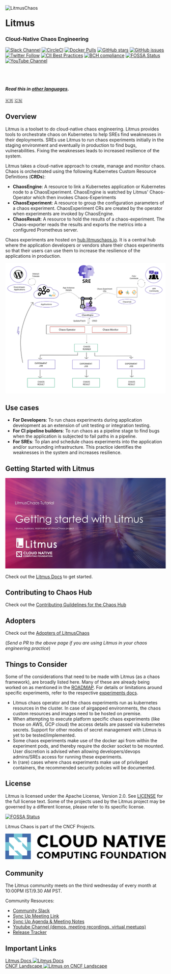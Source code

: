 <img alt="LitmusChaos" src="https://landscape.cncf.io/logos/litmus.svg" width="200" align="left">

# Litmus
### Cloud-Native Chaos Engineering

[![Slack Channel](https://img.shields.io/badge/Slack-Join-purple)](https://slack.litmuschaos.io)
[![CircleCI](https://circleci.com/gh/litmuschaos/litmus/tree/master.svg?style=shield)](https://app.circleci.com/pipelines/github/litmuschaos/litmus)
[![Docker Pulls](https://img.shields.io/docker/pulls/litmuschaos/chaos-operator.svg)](https://hub.docker.com/r/litmuschaos/chaos-operator)
[![GitHub stars](https://img.shields.io/github/stars/litmuschaos/litmus?style=social)](https://github.com/litmuschaos/litmus/stargazers)
[![GitHub issues](https://img.shields.io/github/issues/litmuschaos/litmus)](https://github.com/litmuschaos/litmus/issues)
[![Twitter Follow](https://img.shields.io/twitter/follow/litmuschaos?style=social)](https://twitter.com/LitmusChaos)
[![CII Best Practices](https://bestpractices.coreinfrastructure.org/projects/3202/badge)](https://bestpractices.coreinfrastructure.org/projects/3202)
[![BCH compliance](https://bettercodehub.com/edge/badge/litmuschaos/litmus?branch=master)](https://bettercodehub.com/)
[![FOSSA Status](https://app.fossa.io/api/projects/git%2Bgithub.com%2Flitmuschaos%2Flitmus.svg?type=shield)](https://app.fossa.io/projects/git%2Bgithub.com%2Flitmuschaos%2Flitmus?ref=badge_shield)
[![YouTube Channel](https://img.shields.io/badge/YouTube-Subscribe-red)](https://www.youtube.com/channel/UCa57PMqmz_j0wnteRa9nCaw)
<br><br><br><br>

#### *Read this in [other languages](translations/TRANSLATIONS.md).*

[🇰🇷](translations/README-ko.md) [🇨🇳](translations/README-chn.md)

## Overview

Litmus is a toolset to do cloud-native chaos engineering. Litmus provides tools to orchestrate chaos on Kubernetes to help SREs find weaknesses in their deployments. SREs use Litmus to run chaos experiments initially in the staging environment and eventually in production to find bugs, vulnerabilities. Fixing the weaknesses leads to increased resilience of the system.

Litmus takes a cloud-native approach to create, manage and monitor chaos. Chaos is orchestrated using the following Kubernetes Custom Resource Definitions (**CRDs**):

- **ChaosEngine**: A resource to link a Kubernetes application or Kubernetes node to a ChaosExperiment. ChaosEngine is watched by Litmus' Chaos-Operator which then invokes Chaos-Experiments
- **ChaosExperiment**: A resource to group the configuration parameters of a chaos experiment. ChaosExperiment CRs are created by the operator when experiments are invoked by ChaosEngine.
- **ChaosResult**: A resource to hold the results of a chaos-experiment. The Chaos-exporter reads the results and exports the metrics into a configured Prometheus server.

Chaos experiments are hosted on <a href="https://hub.litmuschaos.io" target="_blank">hub.litmuschaos.io</a>. It is a central hub where the application developers or vendors share their chaos experiments so that their users can use them to increase the resilience of the applications in production.

![Litmus workflow](/images/litmus-arch_1.png)

## Use cases

- **For Developers**: To run chaos experiments during application development as an extension of unit testing or integration testing.
- **For CI pipeline builders**: To run chaos as a pipeline stage to find bugs when the application is subjected to fail paths in a pipeline.
- **For SREs**: To plan and schedule chaos experiments into the application and/or surrounding infrastructure. This practice identifies the weaknesses in the system and increases resilience.

## Getting Started with Litmus

[![IMAGE ALT TEXT](images/maxresdefault.jpg)](https://youtu.be/W5hmNbaYPfM)

Check out the <a href="https://docs.litmuschaos.io/docs/next/getstarted.html" target="_blank">Litmus Docs</a> to get started.

## Contributing to Chaos Hub

Check out the <a href="https://github.com/litmuschaos/community-charts/blob/master/CONTRIBUTING.md" target="_blank">Contributing Guildelines for the Chaos Hub</a>

## Adopters

Check out the <a href="https://github.com/litmuschaos/litmus/blob/master/ADOPTERS.md" target="_blank">Adopters of LitmusChaos</a>

(_Send a PR to the above page if you are using Litmus in your chaos engineering practice_)

## Things to Consider

Some of the considerations that need to be made with Litmus (as a chaos framework), are broadly listed here. Many of these are already being worked on
as mentioned in the [ROADMAP](./ROADMAP.md). For details or limitations around specific experiments, refer to the respective [experiments docs](https://docs.litmuschaos.io/docs/pod-delete/).

- Litmus chaos operator and the chaos experiments run as kubernetes resources in the cluster. In case of airgapped environments, the chaos custom resources
  and images need to be hosted on premise.
- When attempting to execute platform specific chaos experiments (like those on AWS, GCP cloud) the access details are passed via kubernetes secrets. Support
  for other modes of secret management with Litmus is yet to be tested/implemented.
- Some chaos experiments make use of the docker api from within the experiment pods, and thereby require the docker socket to be mounted. User discretion is
  advised when allowing developers/devops admins/SREs access for running these experiments.
- In (rare) cases where chaos experiments make use of privileged containers, the recommended security policies will be documented.

## License

Litmus is licensed under the Apache License, Version 2.0. See [LICENSE](./LICENSE) for the full license text. Some of the projects used by the Litmus project may be governed by a different license, please refer to its specific license.

[![FOSSA Status](https://app.fossa.io/api/projects/git%2Bgithub.com%2Flitmuschaos%2Flitmus.svg?type=large)](https://app.fossa.io/projects/git%2Bgithub.com%2Flitmuschaos%2Flitmus?ref=badge_large)

Litmus Chaos is part of the CNCF Projects.

[![CNCF](https://github.com/cncf/artwork/blob/master/other/cncf/horizontal/color/cncf-color.png)](https://landscape.cncf.io/selected=litmus)

## Community

The Litmus community meets on the third wednesday of every month at 10:00PM IST/9.30 AM PST.

Community Resources:

- [Community Slack](https://slack.litmuschaos.io)
- [Sync Up Meeting Link](https://zoom.us/j/91358162694)
- [Sync Up Agenda & Meeting Notes](https://hackmd.io/a4Zu_sH4TZGeih-xCimi3Q)
- [Youtube Channel (demos, meeting recordings, virtual meetups)](https://www.youtube.com/channel/UCa57PMqmz_j0wnteRa9nCaw)
- [Release Tracker](https://github.com/litmuschaos/litmus/milestones)

## Important Links

<a href="https://docs.litmuschaos.io">
  Litmus Docs <img src="https://avatars0.githubusercontent.com/u/49853472?s=200&v=4" alt="Litmus Docs" height="15">
</a>
<br>
<a href="https://landscape.cncf.io/selected=litmus">
  CNCF Landscape <img src="https://landscape.cncf.io/images/left-logo.svg" alt="Litmus on CNCF Landscape" height="15">
</a>
